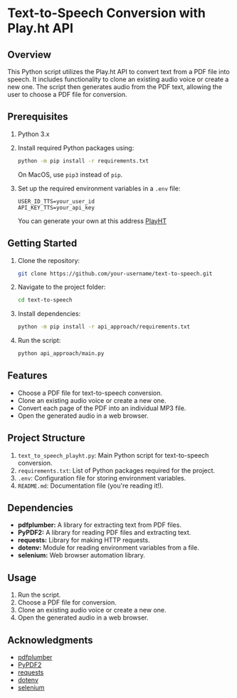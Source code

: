 # Text-to-Speech Conversion with Play.ht API

## Overview

This Python script utilizes the Play.ht API to convert text from a PDF file into speech. It includes functionality to clone an existing audio voice or create a new one. The script then generates audio from the PDF text, allowing the user to choose a PDF file for conversion.

## Prerequisites

1. Python 3.x
2. Install required Python packages using:

    ```bash
    python -m pip install -r requirements.txt
    ```

    On MacOS, use `pip3` instead of `pip`.

3. Set up the required environment variables in a `.env` file:

    ```env
    USER_ID_TTS=your_user_id
    API_KEY_TTS=your_api_key
    ```
    You can generate your own at this address [PlayHT](https://play.ht/studio/api-access)

## Getting Started

1. Clone the repository:

    ```bash
    git clone https://github.com/your-username/text-to-speech.git
    ```

2. Navigate to the project folder:

    ```bash
    cd text-to-speech
    ```

3. Install dependencies:

    ```bash
    python -m pip install -r api_approach/requirements.txt
    ```

4. Run the script:

    ```bash
    python api_approach/main.py
    ```

## Features

- Choose a PDF file for text-to-speech conversion.
- Clone an existing audio voice or create a new one.
- Convert each page of the PDF into an individual MP3 file.
- Open the generated audio in a web browser.

## Project Structure

1. `text_to_speech_playht.py`: Main Python script for text-to-speech conversion.
2. `requirements.txt`: List of Python packages required for the project.
3. `.env`: Configuration file for storing environment variables.
4. `README.md`: Documentation file (you're reading it!).

## Dependencies

- **pdfplumber:** A library for extracting text from PDF files.
- **PyPDF2:** A library for reading PDF files and extracting text.
- **requests:** Library for making HTTP requests.
- **dotenv:** Module for reading environment variables from a file.
- **selenium:** Web browser automation library.

## Usage

1. Run the script.
2. Choose a PDF file for conversion.
3. Clone an existing audio voice or create a new one.
4. Open the generated audio in a web browser.


## Acknowledgments

- [pdfplumber](https://github.com/jsvine/pdfplumber)
- [PyPDF2](https://pypdf2.readthedocs.io/en/3.0.0/)
- [requests](https://docs.python-requests.org/en/latest/)
- [dotenv](https://pypi.org/project/python-dotenv/)
- [selenium](https://www.selenium.dev/)
